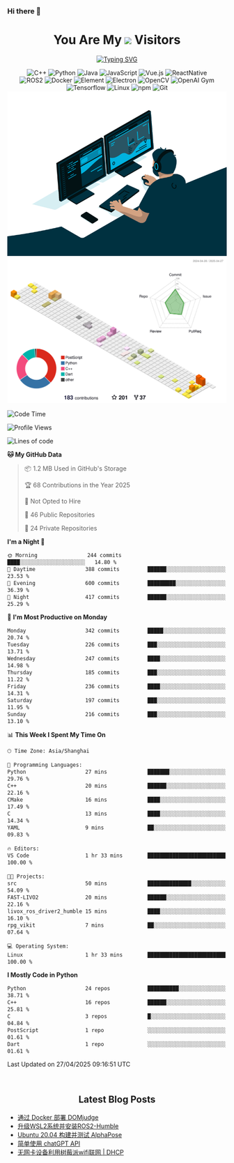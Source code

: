 ### Hi there 👋

<div align="center">
  <h1>
    You Are My <img src="https://profile-counter.glitch.me/fateryu/count.svg"> Visitors
  </h1>
  <!--<img align="center" src="https://github-readme-stats-git-masterrstaa-rickstaa.vercel.app/api?username=FaterYU&show_icons=true&count_private=true"/>-->

  <a href="https://git.io/typing-svg"><img src="https://readme-typing-svg.demolab.com?font=Fira+Code&pause=500&center=true&vCenter=true&random=false&width=435&lines=Talk+is+cheap.+Show+me+the+code." alt="Typing SVG" /></a>

  <img src="https://img.shields.io/badge/C++-512BD4?style=flat-square&logo=cplusplus&logoColor=ffffff" alt="C++">
  <img src="https://img.shields.io/badge/-Python-37A6AB?style=flat-square&logo=python&logoColor=ffffff" alt="Python">
  <img src="https://img.shields.io/badge/-Java-007396?style=flat-square&logo=java&logoColor=ffffff" alt="Java">
  <img src="https://img.shields.io/badge/JavaScript-F7DF1E?style=flat-square&logo=JavaScript&logoColor=ffffff" alt="JavaScript">
  <img src="https://img.shields.io/badge/-Vue.js-4FC08D?style=flat-square&logo=Vue.js&logoColor=ffffff" alt="Vue.js">
  <img src="https://img.shields.io/badge/ReactNative-813144?style=flat-square&logo=react&logoColor=ffffff" alt="ReactNative">
  </br>
  <img src="https://img.shields.io/badge/-ROS2-8DD6F9?style=flat-square&logo=ros&logoColor=ffffff" alt="ROS2">
  <img src="https://img.shields.io/badge/Docker-2496ED?style=flat-square&logo=docker&logoColor=ffffff" alt="Docker">
  <img src="https://img.shields.io/badge/-Element-02845A?style=flat-square&logo=electron&logoColor=ffffff" alt="Element">
  <img src="https://img.shields.io/badge/-Electron-002D71?style=flat-square&logo=element&logoColor=ffffff" alt="Electron">
  <img src="https://img.shields.io/badge/-OpenCV-361522?style=flat-square&logo=opencv&logoColor=ffffff" alt="OpenCV">
  <img src="https://img.shields.io/badge/-OpenAIGym-91302E?style=flat-square&logo=openaigym&logoColor=ffffff" alt="OpenAI Gym">
  </br>
  <img src="https://img.shields.io/badge/-Tensorflow-204366?style=flat-square&logo=tensorflow&logoColor=ffffff" alt="Tensorflow">
  <img src="https://img.shields.io/badge/-Linux-333333?style=flat-square&logo=linux&logoColor=white" alt="Linux">
  <img src="https://img.shields.io/badge/-NPM-CB3837?style=flat-square&logo=npm&logoColor=white" alt="npm">
  <img src="https://img.shields.io/badge/-Git-f05032?style=flat-square&logo=git&logoColor=white" alt="Git">
  </br>
  <img alt="GIF" src="./code.gif?raw=true" />
  </br>
  <!--<img src="https://github-readme-stats.vercel.app/api/top-langs/?username=fateryu&hide=HTML&langs_count=5">-->
  <img src="./profile-3d-contrib/profile-south-season-animate.svg">
  </br>
</div>

<!--START_SECTION:waka-->
![Code Time](http://img.shields.io/badge/Code%20Time-512%20hrs%206%20mins-blue)

![Profile Views](http://img.shields.io/badge/Profile%20Views-14-blue)

![Lines of code](https://img.shields.io/badge/From%20Hello%20World%20I%27ve%20Written-13.6%20million%20lines%20of%20code-blue)

**🐱 My GitHub Data** 

> 📦 1.2 MB Used in GitHub's Storage 
 > 
> 🏆 68 Contributions in the Year 2025
 > 
> 🚫 Not Opted to Hire
 > 
> 📜 46 Public Repositories 
 > 
> 🔑 24 Private Repositories 
 > 
**I'm a Night 🦉** 

```text
🌞 Morning                244 commits         ████░░░░░░░░░░░░░░░░░░░░░   14.80 % 
🌆 Daytime                388 commits         ██████░░░░░░░░░░░░░░░░░░░   23.53 % 
🌃 Evening                600 commits         █████████░░░░░░░░░░░░░░░░   36.39 % 
🌙 Night                  417 commits         ██████░░░░░░░░░░░░░░░░░░░   25.29 % 
```
📅 **I'm Most Productive on Monday** 

```text
Monday                   342 commits         █████░░░░░░░░░░░░░░░░░░░░   20.74 % 
Tuesday                  226 commits         ███░░░░░░░░░░░░░░░░░░░░░░   13.71 % 
Wednesday                247 commits         ████░░░░░░░░░░░░░░░░░░░░░   14.98 % 
Thursday                 185 commits         ███░░░░░░░░░░░░░░░░░░░░░░   11.22 % 
Friday                   236 commits         ████░░░░░░░░░░░░░░░░░░░░░   14.31 % 
Saturday                 197 commits         ███░░░░░░░░░░░░░░░░░░░░░░   11.95 % 
Sunday                   216 commits         ███░░░░░░░░░░░░░░░░░░░░░░   13.10 % 
```


📊 **This Week I Spent My Time On** 

```text
🕑︎ Time Zone: Asia/Shanghai

💬 Programming Languages: 
Python                   27 mins             ███████░░░░░░░░░░░░░░░░░░   29.76 % 
C++                      20 mins             ██████░░░░░░░░░░░░░░░░░░░   22.16 % 
CMake                    16 mins             ████░░░░░░░░░░░░░░░░░░░░░   17.49 % 
C                        13 mins             ████░░░░░░░░░░░░░░░░░░░░░   14.34 % 
YAML                     9 mins              ██░░░░░░░░░░░░░░░░░░░░░░░   09.83 % 

🔥 Editors: 
VS Code                  1 hr 33 mins        █████████████████████████   100.00 % 

🐱‍💻 Projects: 
src                      50 mins             ██████████████░░░░░░░░░░░   54.09 % 
FAST-LIVO2               20 mins             ██████░░░░░░░░░░░░░░░░░░░   22.16 % 
livox_ros_driver2_humble 15 mins             ████░░░░░░░░░░░░░░░░░░░░░   16.10 % 
rpg_vikit                7 mins              ██░░░░░░░░░░░░░░░░░░░░░░░   07.64 % 

💻 Operating System: 
Linux                    1 hr 33 mins        █████████████████████████   100.00 % 
```

**I Mostly Code in Python** 

```text
Python                   24 repos            ██████████░░░░░░░░░░░░░░░   38.71 % 
C++                      16 repos            ██████░░░░░░░░░░░░░░░░░░░   25.81 % 
C                        3 repos             █░░░░░░░░░░░░░░░░░░░░░░░░   04.84 % 
PostScript               1 repo              ░░░░░░░░░░░░░░░░░░░░░░░░░   01.61 % 
Dart                     1 repo              ░░░░░░░░░░░░░░░░░░░░░░░░░   01.61 % 
```




 Last Updated on 27/04/2025 09:16:51 UTC
<!--END_SECTION:waka-->

<div align="center">
  </br>
  <h2>
    Latest Blog Posts
  </h2>
</div>

<!-- BLOGPOSTS:START -->
- [通过 Docker 部署 DOMjudge](https://fater.top/record/domjudge-docker-config/)
- [升级WSL2系统并安装ROS2-Humble](https://fater.top/record/upgrade-wsl-system-install-ros2-humble/)
- [Ubuntu 20.04 构建并测试 AlphaPose](https://fater.top/usage/build-test-alphapose/)
- [简单使用 chatGPT API](https://fater.top/usage/use-chatgpt-api/)
- [无网卡设备利用树莓派wifi联网 | DHCP](https://fater.top/record/raspi-relay-wifi/)
<!-- BLOGPOSTS:END -->
